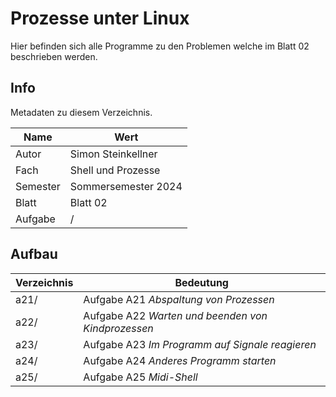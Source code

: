 # Prozesse unter Linux

Hier befinden sich alle Programme zu den Problemen welche im Blatt 02 beschrieben werden.

## Info

Metadaten zu diesem Verzeichnis.

| Name     | Wert                |
|----------|---------------------|
| Autor    | Simon Steinkellner  |
| Fach     | Shell und Prozesse  |
| Semester | Sommersemester 2024 |
| Blatt    | Blatt 02            |
| Aufgabe  | /                   |

## Aufbau

| Verzeichnis | Bedeutung                                          |
|-------------|----------------------------------------------------|
| a21/        | Aufgabe A21 *Abspaltung von Prozessen*             |
| a22/        | Aufgabe A22 *Warten und beenden von Kindprozessen* |
| a23/        | Aufgabe A23 *Im Programm auf Signale reagieren*    |
| a24/        | Aufgabe A24 *Anderes Programm starten*             |
| a25/        | Aufgabe A25 *Midi-Shell*                           |
